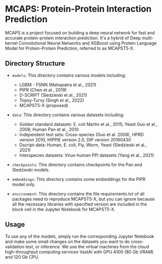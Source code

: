 # MCAPS: Protein-Protein Interaction Prediction

MCAPS is a project focused on building a deep neural network for fast and accurate protein-protein interaction prediction. It's a hybrid of Deep multi-kernel Convolutional Neural Networks and XGBoost using Protein Language Model for Protein-Protein Prediction, referred to as MCAPST5-X.

## Directory Structure

- `models`: This directory contains various models including:
  - LGBM - FSNN (Mahapatra et al., 2021)
  - PIPR (Chen et al., 2019)
  - D-SCRIPT (Sledzieski et al., 2021)
  - Topsy-Turvy (Singh et al., 2022)
  - MCAPST5-X (proposed)

 
- `data`: This directory contains various datasets including:
  - Golden standard datasets: E. coli Martin et al., 2015; Yeast Guo et al., 2008; Human Pan et al., 2010
  - Independent test sets: Cross-species (Guo et al. 2008), HPRD version 2010, HIPPIE version 2.0, DIP version 20160430
  - Dscript-data: Human, E. coli, Fly, Worm, Yeast (Sledzieski et al., 2021)
  - Interspecies datasets: Virus-human PPI datasets (Yang et al., 2021)

- `checkpoints`: This directory contains checkpoints for the Pan and Sledzieski models.

- `embeddings`: This directory contains some embeddings for the PIPR model only.
- `environment`: This directory contains the file requirements.txt of all packages need to reproduce MCAPST5-X, but you can ignore because all the necessary libraries with specified version are included in the block cell in the Jupyter Notebook for MCAPST5-X.

## Usage

To use any of the models, simply run the corresponding Jupyter Notebook and make some small changes on the datasets you want to do cross-validation test, or inference.
We use the virtual machines from the cloud high-throughput computing services VastAI with GPU A100 (80 Gb VRAM) and 120 Gb CPU. 
